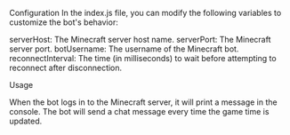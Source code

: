 Configuration
In the index.js file, you can modify the following variables to customize the bot's behavior:

serverHost: The Minecraft server host name.
serverPort: The Minecraft server port.
botUsername: The username of the Minecraft bot.
reconnectInterval: The time (in milliseconds) to wait before attempting to reconnect after disconnection.


Usage

When the bot logs in to the Minecraft server, it will print a message in the console.
The bot will send a chat message every time the game time is updated.
